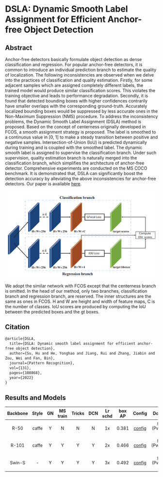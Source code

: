 # DSLA: Dynamic Smooth Label Assignment for Efficient Anchor-free Object Detection

## Abstract
Anchor-free detectors basically formulate object detection as dense classification and regression. 
For popular anchor-free detectors, it is common to introduce an individual prediction branch to 
estimate the quality of localization. The following inconsistencies are observed when we delve 
into the practices of classification and quality estimation. Firstly, for some adjacent samples 
which are assigned completely different labels, the trained model would produce similar 
classification scores. This violates the training objective and leads to performance degradation. 
Secondly, it is found that detected bounding boxes with higher confidences contrarily have smaller 
overlaps with the corresponding ground-truth. Accurately localized bounding boxes would be 
suppressed by less accurate ones in the Non-Maximum Suppression (NMS) procedure. To address 
the inconsistency problems, the Dynamic Smooth Label Assignment (DSLA) method is proposed. 
Based on the concept of centerness originally developed in FCOS, a smooth assignment strategy 
is proposed. The label is smoothed to a continuous value in [0, 1] to make a steady transition 
between positive and negative samples. Intersection-of-Union (IoU) is predicted dynamically 
during training and is coupled with the smoothed label. The dynamic smooth label is assigned 
to supervise the classification branch. Under such supervision, quality estimation branch is 
naturally merged into the classification branch, which simplifies the architecture of anchor-free 
detector. Comprehensive experiments are conducted on the MS COCO benchmark. It is demonstrated that,
DSLA can significantly boost the detection accuracy by alleviating the above inconsistencies for 
anchor-free detectors. Our paper is available [here](https://arxiv.org/abs/2208.00817).

![Approach](../../resources/img.png)

We adopt the similar network with FCOS except that the centerness branch is
omitted. In the head of our method, only two branches, classification branch 
and regression branch, are reserved. The inner structures are the same as ones 
in FCOS. H and W are height and width of feature maps, C is the number of 
classes. IoU scores are produced by computing the IoU between the predicted 
boxes and the gt boxes.


## Citation
```
@article{DSLA,
  title={DSLA: Dynamic smooth label assignment for efficient anchor-free object detection},
  author={Su, Hu and He, Yonghao and Jiang, Rui and Zhang, Jiabin and Zou, Wei and Fan, Bin},
  journal={Pattern Recognition},
  vol={131},
  pages={108868},
  year={2022}
}
```


## Results and Models

| Backbone  | Style   | GN      | MS train | Tricks  | DCN     | Lr schd | box AP | Config | Download |
|:---------:|:-------:|:-------:|:--------:|:-------:|:-------:|:-------:|:------:|:------:|:--------:|
| R-50      | caffe   | Y       | N        | N       | N       | 1x      | 0.381 | [config](dsla_r50_caffe_fpn_gn-head_1x_coco.py) | [model](https://pan.baidu.com/s/1fi-8CU82REpVfD-i9qexrA) (Pwd:utia) &#124; [log](dsla_r50_20210826_135127.log) |
| R-101     | caffe   | Y       | Y        | Y       | Y       | 2x      | 0.466 | [config](dsla_r101_caffe_fpn_gn-head_2x_coco.py) | [model](https://pan.baidu.com/s/1N4t-LnaIGWDzGgjv99_q-g) (Pwd:ygma) &#124; [log](dsla_r101_20210903_194553.log) |
| Swin-S    | -       | Y       | Y        | Y       | Y       | 3x      | 0.492 | [config](dsla_swin-s-p4-w7_fpn_gn-head_3x_coco.py) | [model](https://pan.baidu.com/s/1Nnx1kbURISZAveBDlCU3ow) (Pwd:ggsk) &#124; [log](dsla_swin-s-p4-w7_20220515_200633.log) |